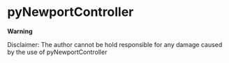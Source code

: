 # pyNewportController

**Warning**

Disclaimer: The author cannot be hold responsible for any damage caused by the use of pyNewportController
